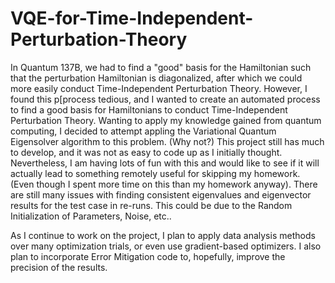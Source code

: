 # VQE-for-Time-Independent-Perturbation-Theory
In Quantum 137B, we had to find a "good" basis for the Hamiltonian such that the perturbation Hamiltonian is diagonalized, after which we could  more easily conduct Time-Independent Perturbation Theory. However, I found this p[process tedious, and I wanted to create an automated process to find a good basis for Hamiltonians to conduct Time-Independent Perturbation Theory. Wanting to apply my knowledge gained from quantum computing, I decided to attempt appling the Variational Quantum Eigensolver algorithm to this problem. (Why not?) This project still has much to develop, and it was not as easy to code up as I initially thought. Nevertheless, I am having lots of fun with this and would like to see if it will actually lead to something remotely useful for skipping my homework. (Even though I spent more time on this than my homework anyway). There are still many issues with finding consistent eigenvalues and eigenvector results for the test case in re-runs. This could be due to the Random Initialization of Parameters, Noise, etc..

As I continue to work on the project, I plan to apply data analysis methods over many optimization trials, or even use gradient-based optimizers. I also plan to incorporate Error Mitigation code to, hopefully, improve the precision of the results. 
